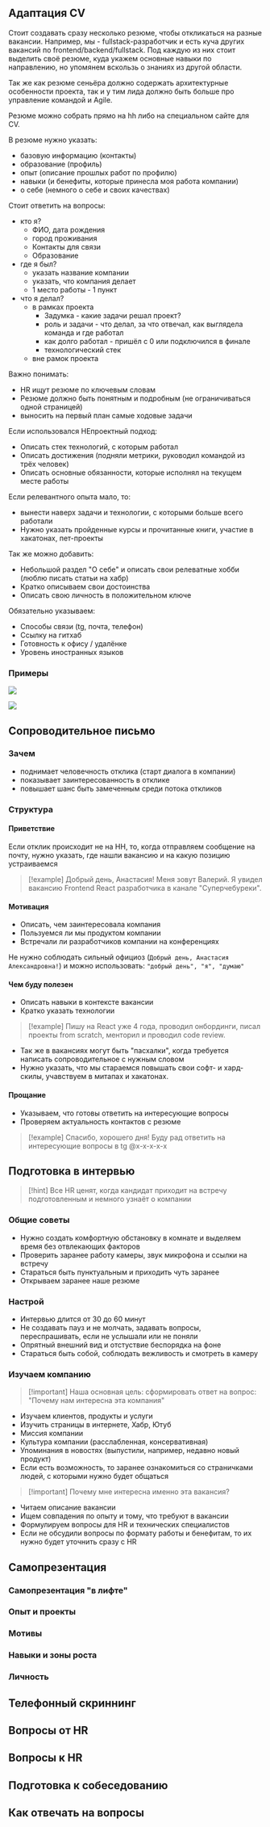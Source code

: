 
## Адаптация CV

Стоит создавать сразу несколько резюме, чтобы откликаться на разные вакансии. Например, мы - fullstack-разработчик и есть куча других вакансий по frontend/backend/fullstack. Под каждую из них стоит выделить своё резюме, куда укажем основные навыки по направлению, но упомянем вскользь о знаниях из другой области.

Так же как резюме сеньёра должно содержать архитектурные особенности проекта, так и у тим лида должно быть больше про управление командой и Agile.

Резюме можно собрать прямо на hh либо на специальном сайте для CV.

В резюме нужно указать: 
- базовую информацию (контакты)
- образование (профиль)
- опыт (описание прошлых работ по профилю)
- навыки (и бенефиты, которые принесла моя работа компании)
- о себе (немного о себе и своих качествах)

Стоит ответить на вопросы:
- кто я?
	- ФИО, дата рождения
	- город проживания
	- Контакты для связи
	- Образование
- где я был?
	- указать название компании
	- указать, что компания делает
	- 1 место работы - 1 пункт
- что я делал? 
	- в рамках проекта
		- Задумка - какие задачи решал проект?
		- роль и задачи - что делал, за что отвечал, как выглядела команда и где работал
		- как долго работал - пришёл с 0 или подключился в финале
		- технологический стек
	- вне рамок проекта

Важно понимать:
- HR ищут резюме по ключевым словам
- Резюме должно быть понятным и подробным (не ограничиваться одной страницей)
- выносить на первый план самые ходовые задачи

Если использовался НЕпроектный подход:
- Описать стек технологий, с которым работал
- Описать достижения (подняли метрики, руководил командой из трёх человек)
- Описать основные обязанности, которые исполнял на текущем месте работы

Если релевантного опыта мало, то:
- вынести наверх задачи и технологии, с которыми больше всего работали
- Нужно указать пройденные курсы и прочитанные книги, участие в хакатонах, пет-проекты

Так же можно добавить:
- Небольшой раздел "О себе" и описать свои релеватные хобби (люблю писать статьи на хабр)
- Кратко описываем свои достоинства
- Описать свою личность в положительном ключе

Обязательно указываем:
- Способы связи (tg, почта, телефон)
- Ссылку на гитхаб
- Готовность к офису / удалёнке
- Уровень иностранных языков

### Примеры

![](_png/Pasted%20image%2020250531201921.png)

![](_png/Pasted%20image%2020250531201947.png)

## Сопроводительное письмо

### Зачем
- поднимает человечность отклика (старт диалога в компании)
- показывает заинтересованность в отклике
- повышает шанс быть замеченным среди потока откликов

### Структура

#### Приветствие

Если отклик происходит не на HH, то, когда отправляем сообщение на почту, нужно указать, где нашли вакансию и на какую позицию устраиваемся

>[!example] Добрый день, Анастасия! Меня зовут Валерий. Я увидел вакансию Frontend React разработчика в канале "Суперчебуреки".

#### Мотивация

- Описать, чем заинтересовала компания
- Пользуемся ли мы продуктом компании
- Встречали ли разработчиков компании на конференциях

Не нужно соблюдать сильный официоз (`Добрый день, Анастасия Александровна!`) и можно использовать: `"добрый день", "я", "думаю"`

#### Чем буду полезен

- Описать навыки в контексте вакансии
- Кратко указать технологии

>[!example] Пишу на React уже 4 года, проводил онбординги, писал проекты from scratch, менторил и проводил code review.

- Так же в вакансиях могут быть "пасхалки", когда требуется написать сопроводительное с нужным словом
- Нужно указать, что мы стараемся повышать свои софт- и хард-скилы, учавствуем в митапах и хакатонах.

#### Прощание

- Указываем, что готовы ответить на интересующие вопросы
- Проверяем актуальность контактов с резюме

>[!example] Спасибо, хорошего дня! Буду рад ответить на интересующие вопросы в tg @x-x-x-x-x

## Подготовка в интервью

>[!hint] Все HR ценят, когда кандидат приходит на встречу подготовленным и немного узнаёт о компании 

### Общие советы

- Нужно создать комфортную обстановку в комнате и выделяем время без отвлекающих факторов
- Проверить заранее работу камеры, звук микрофона и ссылки на встречу
- Стараться быть пунктуальным и приходить чуть заранее
- Открываем заранее наше резюме

### Настрой

- Интервью длится от 30 до 60 минут
- Не создавать пауз и не молчать, задавать вопросы, переспрашивать, если не услышали или не поняли
- Опрятный внешний вид и отстуствие беспорядка на фоне
- Стараться быть собой, соблюдать вежливость и смотреть в камеру

### Изучаем компанию

>[!important] Наша основная цель: сформировать ответ на вопрос: "Почему нам интересна эта компания"

- Изучаем клиентов, продукты и услуги
- Изучить страницы в интернете, Хабр, Ютуб
- Миссия компании
- Культура компании (расслабленная, консервативная)
- Упоминания в новостях (выпустили, например, недавно новый продукт)
- Если есть возможность, то заранее ознакомиться со страничками людей, с которыми нужно будет общаться

>[!important] Почему мне интересна именно эта вакансия?

- Читаем описание вакансии
- Ищем совпадения по опыту и тому, что требуют в вакансии
- Формулируем вопросы для HR и технических специалистов
- Если не обсудили вопросы по формату работы и бенефитам, то их нужно будет уточнить сразу с HR

## Самопрезентация

### Самопрезентация "в лифте"




### Опыт и проекты




### Мотивы




### Навыки и зоны роста




### Личность




## Телефонный скриннинг





## Вопросы от HR






## Вопросы к HR







## Подготовка к собеседованию










## Как отвечать на вопросы



















